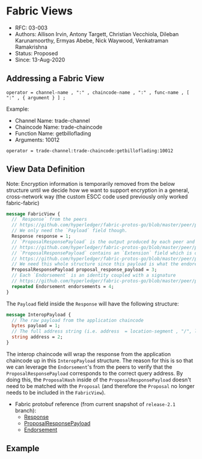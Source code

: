 <!--
 Copyright IBM Corp. All Rights Reserved.

 SPDX-License-Identifier: CC-BY-4.0
 -->
# Fabric Views

- RFC: 03-003
- Authors: Allison Irvin, Antony Targett, Christian Vecchiola, Dileban Karunamoorthy, Ermyas Abebe, Nick Waywood, Venkatraman Ramakrishna
- Status: Proposed
- Since: 13-Aug-2020

## Addressing a Fabric View

```
operator = channel-name , ":" , chaincode-name , ":" , func-name , [ ":" , { argument } ] ;
```

Example:

-   Channel Name: trade-channel
-   Chaincode Name: trade-chaincode
-   Function Name: getbilloflading
-   Arguments: 10012

```
operator = trade-channel:trade-chaincode:getbilloflading:10012
```

## View Data Definition

Note: Encryption information is temporarily removed from the below structure until we decide how we want to support encryption in a general, cross-network way (the custom ESCC code used previously only worked fabric-fabric)

```protobuf
message FabricView {
  // `Response` from the peers
  // https://github.com/hyperledger/fabric-protos-go/blob/master/peer/proposal_response.pb.go#L113
  // We only need the `Payload` field though.
  Response response = 1;
  // `ProposalResponsePayload` is the output produced by each peer and signed as a serialized blob
  // https://github.com/hyperledger/fabric-protos-go/blob/master/peer/proposal_response.pb.go#L176
  // `ProposalResponsePayload` contains an `Extension` field which is of type `ChaincodeAction`
  // https://github.com/hyperledger/fabric-protos-go/blob/master/peer/proposal.pb.go#L280
  // We need this whole structure since this payload is what the endorements are signed on
  ProposalResponsePayload proposal_response_payload = 3;
  // Each `Endorsement` is an identity coupled with a signature
  // https://github.com/hyperledger/fabric-protos-go/blob/master/peer/proposal_response.pb.go#L242
  repeated Endorsement endorsements = 4;
}
```

The `Payload` field inside the `Response` will have the following structure:

```protobuf
message InteropPayload {
  // The raw payload from the application chaincode
  bytes payload = 1;
  // The full address string (i.e. address  = location-segment , "/", ledger-segment "/" , view-segment)
  string address = 2;
}
```

The interop chaincode will wrap the response from the application chaincode up in this `InteropPayload` structure. The reason for this is so that we can leverage the `Endorsement`'s from the peers to verify that the `ProposalResponsePayload` corresponds to the correct query address. By doing this, the `ProposalHash` inside of the `ProposalResponsePayload` doesn't need to be matched with the `Proposal` (and therefore the `Proposal` no longer needs to be included in the `FabricView`).

-   Fabric protobuf reference (from current snapshot of `release-2.1` branch):
    -   [Response](https://github.com/hyperledger/fabric-protos/blob/release-2.1/peer/proposal_response.proto#L45)
    -   [ProposalResponsePayload](https://github.com/hyperledger/fabric-protos/blob/release-2.1/peer/proposal_response.proto#L61)
    -   [Endorsement](https://github.com/hyperledger/fabric-protos/blob/release-2.1/peer/proposal_response.proto#L86)

## Example
